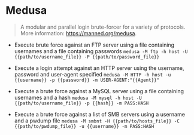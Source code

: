 # Medusa
> A modular and parallel login brute-forcer for a variety of protocols.
> More information: <https://manned.org/medusa>.

- Execute brute force against an FTP server using a file containing usernames and a file containing passwords
`medusa -M ftp -h host -U {{path/to/username_file}} -P {{path/to/password_file}}`

- Execute a login attempt against an HTTP server using the username, password and user-agent specified
`medusa -M HTTP -h host -u {{username}} -p {{password}} -m USER-AGENT:"{{Agent}}"`

- Execute a brute force against a MySQL server using a file containing usernames and a hash
`medusa -M mysql -h host -U {{path/to/username_file}} -p {{hash}} -m PASS:HASH`

- Execute a brute force against a list of SMB servers using a username and a pwdump file
`medusa -M smbnt -H {{path/to/hosts_file}} -C {{path/to/pwdump_file}} -u {{username}} -m PASS:HASH`
